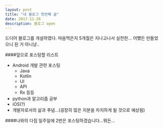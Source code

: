 ```yaml
---
layout: post
title: "내 블로그 첫번째 글"
date: 2017-11-26
description: 블로그 open
---
```

드디어 블로그를 개설하였다.
마음먹은지 5개월은 지나고나서 실천한...
어쨌든 만들었으니 된 거 아니냥..


####앞으로 포스팅할 리스트
* Android 개발 관련 포스팅
  * Java
  * Kotlin
  * UI
  * API
  * Rx 등등
* python과 알고리즘 공부
* iOS(?)
* 개발자로서의 삶과 푸념...(굉장히 많은 지분을 차지하게 될 것으로 예상됨)


####나와의 다짐
일주일에 2번은 포스팅하겠습니다...뭐든...